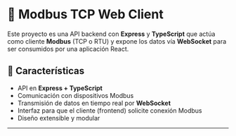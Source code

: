 # 🧠 Modbus TCP Web Client

Este proyecto es una API backend con **Express** y **TypeScript** que actúa como cliente **Modbus** (TCP o RTU) y expone los datos vía **WebSocket** para ser consumidos por una aplicación React.

## 🚀 Características

- API en **Express + TypeScript**
- Comunicación con dispositivos Modbus
- Transmisión de datos en tiempo real por **WebSocket**
- Interfaz para que el cliente (frontend) solicite conexión Modbus
- Diseño extensible y modular

---
